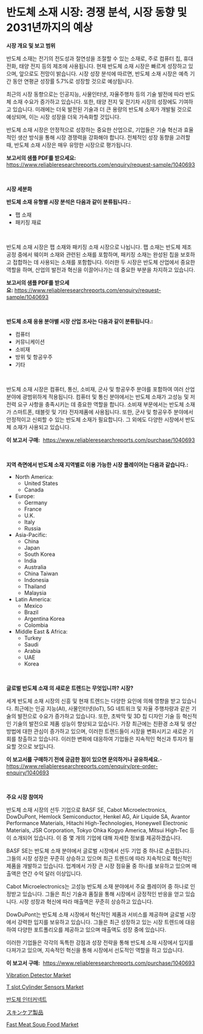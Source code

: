 <p><h1>반도체 소재 시장: 경쟁 분석, 시장 동향 및 2031년까지의 예상</h1></p><p><strong>시장 개요 및 보고 범위</strong></p>
<p><p>반도체 소재는 전기의 전도성과 절연성을 조절할 수 있는 소재로, 주로 컴퓨터 칩, 휴대전화, 태양 전지 등의 제조에 사용됩니다. 현재 반도체 소재 시장은 빠르게 성장하고 있으며, 앞으로도 전망이 밝습니다. 시장 성장 분석에 따르면, 반도체 소재 시장은 예측 기간 동안 연평균 성장률 5.7%로 성장할 것으로 예상됩니다. </p><p>최근의 시장 동향으로는 인공지능, 사물인터넷, 자율주행차 등의 기술 발전에 따라 반도체 소재 수요가 증가하고 있습니다. 또한, 태양 전지 및 전기차 시장의 성장에도 기여하고 있습니다. 미래에는 더욱 발전된 기술과 더 큰 용량의 반도체 소재가 개발될 것으로 예상되며, 이는 시장 성장을 더욱 가속화할 것입니다.</p><p>반도체 소재 시장은 안정적으로 성장하는 중요한 산업으로, 기업들은 기술 혁신과 효율적인 생산 방식을 통해 시장 경쟁력을 강화해야 합니다. 전체적인 성장 동향을 고려할 때, 반도체 소재 시장은 매우 유망한 시장으로 평가됩니다.</p></p>
<p><strong>보고서의 샘플 PDF를 받으세요:</strong> <a href="https://www.reliableresearchreports.com/enquiry/request-sample/1040693">https://www.reliableresearchreports.com/enquiry/request-sample/1040693</a></p>
<p>&nbsp;</p>
<p><strong>시장 세분화</strong></p>
<p><strong>반도체 소재 유형별 시장 분석은 다음과 같이 분류됩니다.:</strong></p>
<p><ul><li>팹 소재</li><li>패키징 재료</li></ul></p>
<p>&nbsp;</p>
<p><p>반도체 소재 시장은 팹 소재와 패키징 소재 시장으로 나뉩니다. 팹 소재는 반도체 제조 공정 중에서 웨이퍼 소재와 관련된 소재를 포함하며, 패키징 소재는 완성된 칩을 보호하고 접합하는 데 사용되는 소재를 포함합니다. 이러한 두 시장은 반도체 산업에서 중요한 역할을 하며, 산업의 발전과 혁신을 이끌어나가는 데 중요한 부분을 차지하고 있습니다.</p></p>
<p><strong>보고서의 샘플 PDF를 받으세요:</strong>&nbsp;<a href="https://www.reliableresearchreports.com/enquiry/request-sample/1040693">https://www.reliableresearchreports.com/enquiry/request-sample/1040693</a></p>
<p>&nbsp;</p>
<p><strong> 반도체 소재 응용 분야별 시장 산업 조사는 다음과 같이 분류됩니다.:</strong></p>
<p><ul><li>컴퓨터</li><li>커뮤니케이션</li><li>소비재</li><li>방위 및 항공우주</li><li>기타</li></ul></p>
<p>&nbsp;</p>
<p><p>반도체 소재 시장은 컴퓨터, 통신, 소비재, 군사 및 항공우주 분야를 포함하여 여러 산업 분야에 광범위하게 적용됩니다. 컴퓨터 및 통신 분야에서는 반도체 소재가 고성능 및 저전력 요구 사항을 충족시키는 데 중요한 역할을 합니다. 소비재 부문에서는 반도체 소재가 스마트폰, 태블릿 및 기타 전자제품에 사용됩니다. 또한, 군사 및 항공우주 분야에서 안정적이고 신뢰할 수 있는 반도체 소재가 필요합니다. 그 외에도 다양한 시장에서 반도체 소재가 사용되고 있습니다.</p></p>
<p><strong>이 보고서 구매:</strong>&nbsp; <a href="https://www.reliableresearchreports.com/purchase/1040693">https://www.reliableresearchreports.com/purchase/1040693</a></p>
<p>&nbsp;</p>
<p><strong>지역 측면에서 반도체 소재 지역별로 이용 가능한 시장 플레이어는 다음과 같습니다.:</strong></p>
<p><ul>
    <li>
        North America:
        <ul>
            <li>United States</li>
            <li>Canada</li>
        </ul>
    </li>
    <li>
        Europe:
        <ul>
            <li>Germany</li>
            <li>France</li>
            <li>U.K.</li>
            <li>Italy</li>
            <li>Russia</li>
        </ul>
    </li>
    <li>
        Asia-Pacific:
        <ul>
            <li>China</li>
            <li>Japan</li>
            <li>South Korea</li>
            <li>India</li>
            <li>Australia</li>
            <li>China Taiwan</li>
            <li>Indonesia</li>
            <li>Thailand</li>
            <li>Malaysia</li>
        </ul>
    </li>
    <li>
        Latin America:
        <ul>
            <li>Mexico</li>
            <li>Brazil</li>
            <li>Argentina Korea</li>
            <li>Colombia</li>
        </ul>
    </li>
    <li>
        Middle East & Africa:
        <ul>
            <li>Turkey</li>
            <li>Saudi</li>
            <li>Arabia</li>
            <li>UAE</li>
            <li>Korea</li>
        </ul>
    </li>
    </ul></p>
<p>&nbsp;</p>
<p><strong>글로벌 반도체 소재 의 새로운 트렌드는 무엇입니까? 시장?</strong></p>
<p><p>세계 반도체 소재 시장의 신흥 및 현재 트렌드는 다양한 요인에 의해 영향을 받고 있습니다. 최근에는 인공 지능(AI), 사물인터넷(IoT), 5G 네트워크 및 자율 주행차량과 같은 기술의 발전으로 수요가 증가하고 있습니다. 또한, 초박막 및 3D 칩 디자인 기술 등 혁신적인 기술의 발전으로 제품 성능이 향상되고 있습니다. 가장 최근에는 친환경 소재 및 생산 방법에 대한 관심이 증가하고 있으며, 이러한 트렌드들이 시장을 변화시키고 새로운 기회를 창출하고 있습니다. 이러한 변화에 대응하여 기업들은 지속적인 혁신과 투자가 필요할 것으로 보입니다.</p></p>
<p><strong>이 보고서를 구매하기 전에 궁금한 점이 있으면 문의하거나 공유하세요.</strong>- <a href="https://www.reliableresearchreports.com/enquiry/pre-order-enquiry/1040693">https://www.reliableresearchreports.com/enquiry/pre-order-enquiry/1040693</a></p>
<p>&nbsp;</p>
<p><strong>주요 시장 참여자</strong></p>
<p><p>반도체 소재 시장의 선두 기업으로 BASF SE, Cabot Microelectronics, DowDuPont, Hemlock Semiconductor, Henkel AG, Air Liquide SA, Avantor Performance Materials, Hitachi High-Technologies, Honeywell Electronic Materials, JSR Corporation, Tokyo Ohka Kogyo America, Mitsui High-Tec 등이 소개되어 있습니다. 이 중 몇 개의 기업에 대해 자세한 정보를 제공하겠습니다.</p><p>BASF SE는 반도체 소재 분야에서 글로벌 시장에서 선두 기업 중 하나로 손꼽힙니다. 그들의 시장 성장은 꾸준히 상승하고 있으며 최근 트렌드에 따라 지속적으로 혁신적인 제품을 개발하고 있습니다. 업계에서 가장 큰 시장 점유율 중 하나를 보유하고 있으며 매출액은 연간 수억 달러 이상입니다.</p><p>Cabot Microelectronics는 고성능 반도체 소재 분야에서 주요 플레이어 중 하나로 인정받고 있습니다. 그들은 최신 기술과 품질을 통해 시장에서 긍정적인 반응을 얻고 있습니다. 시장 성장과 혁신에 따라 매출액은 꾸준히 상승하고 있습니다.</p><p>DowDuPont는 반도체 소재 시장에서 혁신적인 제품과 서비스를 제공하며 글로벌 시장에서 강력한 입지를 보유하고 있습니다. 그들은 최근 성장하고 있는 시장 트렌드에 대응하여 다양한 포트폴리오를 제공하고 있으며 매출액도 성장 중에 있습니다.</p><p>이러한 기업들은 각각의 독특한 강점과 성장 전략을 통해 반도체 소재 시장에서 입지를 다져가고 있으며, 지속적인 혁신을 통해 시장에서 선도적인 역할을 하고 있습니다.</p></p>
<p><strong>이 보고서 구매:</strong>&nbsp;&nbsp;<a href="https://www.reliableresearchreports.com/purchase/1040693">https://www.reliableresearchreports.com/purchase/1040693</a></p>
<p><p><a href="https://issuu.com/reportprime-2/docs/vibration-detector-market-size-2030.pptx">Vibration Detector Market</a></p><p><a href="https://github.com/gulaimolin/Market-Research-Report-List-3/blob/main/t-slot-cylinder-sensors-market.md">T slot Cylinder Sensors Market</a></p><p><a href="https://github.com/vs019sa3m8x/Market-Research-Report-List-1/blob/main/4188408186393.md">반도체 인터커넥트</a></p><p><a href="https://github.com/oqxogxyvqe90775/Market-Research-Report-List-1/blob/main/8456428186434.md">スキンケア製品</a></p><p><a href="https://confirmed-shield-e13.notion.site/Fast-Meat-Soup-Food-Market-Research-Report-Reveals-The-Latest-Trends-And-Opportunities-of-this-Marke-1a91fc2004ac480a818353ae3ab1fb96">Fast Meat Soup Food Market</a></p></p>

